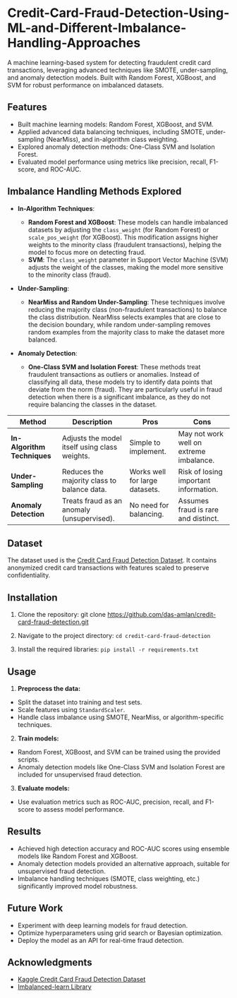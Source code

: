 # Credit-Card-Fraud-Detection-Using-ML-and-Different-Imbalance-Handling-Approaches

A machine learning-based system for detecting fraudulent credit card transactions, leveraging advanced techniques like SMOTE, under-sampling, and anomaly detection models. Built with Random Forest, XGBoost, and SVM for robust performance on imbalanced datasets.

## Features
- Built machine learning models: Random Forest, XGBoost, and SVM.
- Applied advanced data balancing techniques, including SMOTE, under-sampling (NearMiss), and in-algorithm class weighting.
- Explored anomaly detection methods: One-Class SVM and Isolation Forest.
- Evaluated model performance using metrics like precision, recall, F1-score, and ROC-AUC.

## Imbalance Handling Methods Explored

- **In-Algorithm Techniques**:  
  - **Random Forest and XGBoost**: These models can handle imbalanced datasets by adjusting the `class_weight` (for Random Forest) or `scale_pos_weight` (for XGBoost). This modification assigns higher weights to the minority class (fraudulent transactions), helping the model to focus more on detecting fraud.
  - **SVM**: The `class_weight` parameter in Support Vector Machine (SVM) adjusts the weight of the classes, making the model more sensitive to the minority class (fraud).

- **Under-Sampling**:  
  - **NearMiss and Random Under-Sampling**: These techniques involve reducing the majority class (non-fraudulent transactions) to balance the class distribution. NearMiss selects examples that are close to the decision boundary, while random under-sampling removes random examples from the majority class to make the dataset more balanced.

- **Anomaly Detection**:  
  - **One-Class SVM and Isolation Forest**: These methods treat fraudulent transactions as outliers or anomalies. Instead of classifying all data, these models try to identify data points that deviate from the norm (fraud). They are particularly useful in fraud detection when there is a significant imbalance, as they do not require balancing the classes in the dataset.


| Method                   | Description                                         | Pros                         | Cons                                     |
|--------------------------|-----------------------------------------------------|------------------------------|------------------------------------------|
| **In-Algorithm Techniques** | Adjusts the model itself using class weights.      | Simple to implement.         | May not work well on extreme imbalance.  |
| **Under-Sampling**       | Reduces the majority class to balance data.         | Works well for large datasets.| Risk of losing important information.   |
| **Anomaly Detection**    | Treats fraud as an anomaly (unsupervised).          | No need for balancing.        | Assumes fraud is rare and distinct.     |


## Dataset
The dataset used is the [Credit Card Fraud Detection Dataset](https://www.kaggle.com/datasets/mlg-ulb/creditcardfraud). It contains anonymized credit card transactions with features scaled to preserve confidentiality.

## Installation
1. Clone the repository:
   git clone https://github.com/das-amlan/credit-card-fraud-detection.git

2. Navigate to the project directory:
    `cd credit-card-fraud-detection`
   
3. Install the required libraries:
    `pip install -r requirements.txt`


## Usage
1. **Preprocess the data:**
- Split the dataset into training and test sets.
- Scale features using `StandardScaler`.
- Handle class imbalance using SMOTE, NearMiss, or algorithm-specific techniques.

2. **Train models:**
- Random Forest, XGBoost, and SVM can be trained using the provided scripts.
- Anomaly detection models like One-Class SVM and Isolation Forest are included for unsupervised fraud detection.

3. **Evaluate models:**
- Use evaluation metrics such as ROC-AUC, precision, recall, and F1-score to assess model performance.


## Results
- Achieved high detection accuracy and ROC-AUC scores using ensemble models like Random Forest and XGBoost.
- Anomaly detection models provided an alternative approach, suitable for unsupervised fraud detection.
- Imbalance handling techniques (SMOTE, class weighting, etc.) significantly improved model robustness.

## Future Work
- Experiment with deep learning models for fraud detection.
- Optimize hyperparameters using grid search or Bayesian optimization.
- Deploy the model as an API for real-time fraud detection.

## Acknowledgments
- [Kaggle Credit Card Fraud Detection Dataset](https://www.kaggle.com/datasets/mlg-ulb/creditcardfraud)
- [Imbalanced-learn Library](https://imbalanced-learn.org/stable/)
